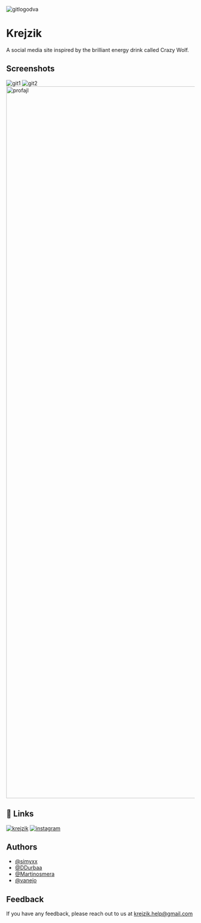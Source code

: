 ![gitlogodva](https://github.com/simyxx/Krejzik/assets/143736812/28c3447f-1625-40a0-8ebd-a5c66bc8fef9)


# Krejzik

A social media site inspired by the brilliant energy drink called Crazy Wolf.


## Screenshots


![git1](https://github.com/simyxx/Krejzik/assets/143736812/f4b9ac7c-9c37-4d86-996a-44a800c494fb)
![git2](https://github.com/simyxx/Krejzik/assets/143736812/2081592e-ea45-46d8-9f4b-27bc52fabefe)
<img width="1904" alt="profajl" src="https://github.com/simyxx/Krejzik/assets/119119241/00e18420-282c-42f2-8a71-5a1540d5c50b">


## 🔗 Links
[![krejzik](https://img.shields.io/badge/Krejzik-FFA500?style=for-the-badge&logo=wolframlanguage&logoColor=white)](https://krejzik.cz/)
[![instagram](https://img.shields.io/badge/Instagram-E4405F?style=for-the-badge&logo=instagram&logoColor=white)](https://www.instagram.com/krejzik.dev/)



## Authors

- [@simyxx](https://www.github.com/simyxx)
- [@DDurbaa](https://www.github.com/ddurbaa)
- [@Martinosmera](https://www.github.com/martinosmera)
- [@vanejo](https://www.github.com/vanejo)


## Feedback

If you have any feedback, please reach out to us at krejzik.help@gmail.com
